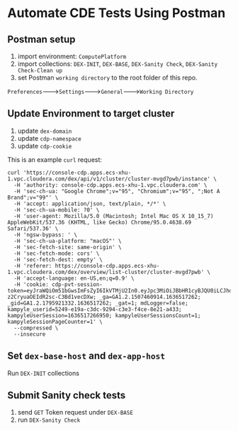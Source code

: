 # Automate CDE Tests Using Postman

## Postman setup

1. import environment: `ComputePlatform`
2. import collections: `DEX-INIT`, `DEX-BASE`, `DEX-Sanity Check`, `DEX-Sanity Check-Clean up`
3. set Postman `working directory` to the root folder of this repo.

`Preferences`--->`Settings`--->`General`--->`Working Directory`


## Update Environment to target cluster

1. update `dex-domain`
2. update `cdp-namespace`
3. update `cdp-cookie`

This is an example `curl` request:
```
curl 'https://console-cdp.apps.ecs-xhu-1.vpc.cloudera.com/dex/api/v1/cluster/cluster-mvgd7pwb/instance' \
  -H 'authority: console-cdp.apps.ecs-xhu-1.vpc.cloudera.com' \
  -H 'sec-ch-ua: "Google Chrome";v="95", "Chromium";v="95", ";Not A Brand";v="99"' \
  -H 'accept: application/json, text/plain, */*' \
  -H 'sec-ch-ua-mobile: ?0' \
  -H 'user-agent: Mozilla/5.0 (Macintosh; Intel Mac OS X 10_15_7) AppleWebKit/537.36 (KHTML, like Gecko) Chrome/95.0.4638.69 Safari/537.36' \
  -H 'ngsw-bypass: ' \
  -H 'sec-ch-ua-platform: "macOS"' \
  -H 'sec-fetch-site: same-origin' \
  -H 'sec-fetch-mode: cors' \
  -H 'sec-fetch-dest: empty' \
  -H 'referer: https://console-cdp.apps.ecs-xhu-1.vpc.cloudera.com/dex/overview/list-cluster/cluster-mvgd7pwb' \
  -H 'accept-language: en-US,en;q=0.9' \
  -H 'cookie: cdp-pvt-session-token=eyJraWQiOm51bGwsImFsZyI6IkVTMjU2In0.eyJpc3MiOiJBbHR1cyBJQU0iLCJhdWQiOiJBbHR1cyBJQU0iLCJqdGkiOiJvR1MtYmVvWlZmNTB3V2JLOWROcnd3IiwiaWF0IjoxNjM2NTE3MjU4LCJleHAiOjE2MzY1NjA0NTgsInN1YiI6ImNybjphbHR1czppYW06dXMtd2VzdC0xOjQ4NmQ3ZTc3LWIxY2ItNGM3OS04ZjQ1LTg2MDkxZWRjNGUzNDp1c2VyOjBjYjlmYTVlLWU1NTktNDQ3ZS1hMTAxLTY3ZWRmNTk3M2YyMyJ9.JFUpc9_TEw21UE1yIiX4t43qtT1tKh0DaIWmNmO8d5Tk4VRCsOPb1hGZpC-z2CryuaOEIdR2sc-C3Bd1vecDXw; _ga=GA1.2.1507460914.1636517262; _gid=GA1.2.1795921332.1636517262; _gat=1; mdLogger=false; kampyle_userid=5249-e19a-c3dc-9294-c3e3-f4ce-8e21-a433; kampyleUserSession=1636517266950; kampyleUserSessionsCount=1; kampyleSessionPageCounter=1' \
  --compressed \
  --insecure
```

## Set `dex-base-host` and `dex-app-host`

Run `DEX-INIT` collections

## Submit Sanity check tests

1. send `GET` Token request under `DEX-BASE`
2. run `DEX-Sanity Check`
